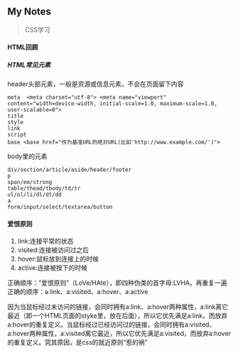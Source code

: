 My Notes
--------
> CSS学习

#### HTML回顾

##### HTML常见元素

header头部元素，一般是资源或信息元素，不会在页面留下内容

```
meta  <meta charset="utf-8"> <meta name="viewport" content="width=device-width, initial-scale=1.0, maximum-scale=1.0, user-scalable=0">
title
style
link
script
base <base href="作为基准URL的绝对URL(比如'http://www.example.com/')">
```

body里的元素
```
div/section/article/aside/header/footer
p
span/em/strong
table/thead/tbody/td/tr
ul/ol/li/dl/dt/dd
a
form/input/select/textarea/button
```


#### 爱恨原则
1. link:连接平常的状态
2. visited:连接被访问过之后
3. hover:鼠标放到连接上的时候
4. active:连接被按下的时候

正确顺序：“爱恨原则”（LoVe/HAte），即四种伪类的首字母:LVHA。再重复一遍正确的顺序：a:link、a:visited、a:hover、a:active

因为当鼠标经过未访问的链接，会同时拥有a:link、a:hover两种属性，a:link离它最近（即一个HTML页面的styke里，放在后面），所以它优先满足a:link，而放弃a:hover的重复定义。当鼠标经过已经访问过的链接，会同时拥有a:visited、a:hover两种属性，a:visited离它最近，所以它优先满足a:visited，而放弃a:hover的重复定义。究其原因，是css的就近原则“惹的祸”